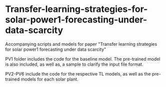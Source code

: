 # Transfer-learning-strategies-for-solar-power1-forecasting-under-data-scarcity
Accompanying scripts and models for paper "Transfer learning strategies for solar power1 forecasting under data scarcity"

PV1 folder includes the code for the baseline model. The pre-trained model is also included, as well as, a sample to clarify the input file format.

PV2-PV6 include the code for the respective TL models, as well as the pre-trained models for each solar plant.
